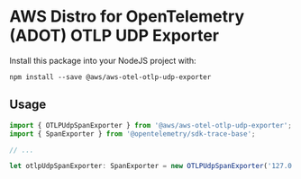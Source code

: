 # AWS Distro for OpenTelemetry (ADOT) OTLP UDP Exporter

Install this package into your NodeJS project with:

```shell
npm install --save @aws/aws-otel-otlp-udp-exporter
```

## Usage

```js
import { OTLPUdpSpanExporter } from '@aws/aws-otel-otlp-udp-exporter';
import { SpanExporter } from '@opentelemetry/sdk-trace-base';

// ...

let otlpUdpSpanExporter: SpanExporter = new OTLPUdpSpanExporter('127.0.0.1:2000');
```
